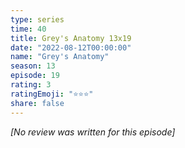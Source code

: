 ```yaml
---
type: series
time: 40
title: Grey's Anatomy 13x19
date: "2022-08-12T00:00:00"
name: "Grey's Anatomy"
season: 13
episode: 19
rating: 3
ratingEmoji: "⭐️⭐️⭐️"
share: false
---
```


*[No review was written for this episode]*